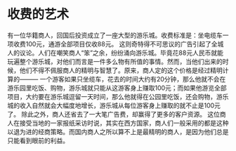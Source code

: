# 收费的艺术
有一位华籍商人，回国后投资成立了一座大型的游乐城。收费标准是：坐电缆车一项收费100元，通游全部项目仅收88元。 
这则奇特得不可思议的广告引起了全城人的议论。人们在嘲笑商人“笨”之余，纷纷涌向游乐城。毕竟花88元人民币就能玩遍整个游乐城，对他们而言是一件多么物有所值的事情。然而，当他们出来的时候，他们不得不佩服商人的精明与智慧了。原来，商人定的这个价格是经过精明计算的——— 
一个游客如果只坐缆车，花去的时间大约有20分钟，那么他就不会在游乐园里吃饭、购物，游乐城就只能从这游客身上赚取100元；而如果他游览全部项目，大约要在游乐城逗留一天时间，那么他就得在公园里吃饭，还会购物，游乐城的收入自然就会大幅度地增长，游乐城从每位游客身上赚取的就不止是100元了。 
除此之外，商人还省去了一大笔广告费，却赢得了更多的客户资源。 
这位商人在接受当地的一家报纸采访时说，其实在西方国家，商人们一般采用的都是这种以退为进的经商策略。而国内商人之所以算不上是最精明的商人，是因为他们总是只能看到眼前的利益。
  